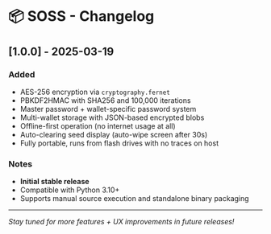 # 📦 SOSS - Changelog

## [1.0.0] - 2025-03-19

### Added
- AES-256 encryption via `cryptography.fernet`
- PBKDF2HMAC with SHA256 and 100,000 iterations
- Master password + wallet-specific password system
- Multi-wallet storage with JSON-based encrypted blobs
- Offline-first operation (no internet usage at all)
- Auto-clearing seed display (auto-wipe screen after 30s)
- Fully portable, runs from flash drives with no traces on host

### Notes
- **Initial stable release**
- Compatible with Python 3.10+
- Supports manual source execution and standalone binary packaging

---

*Stay tuned for more features + UX improvements in future releases!*
